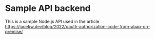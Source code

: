 # Sample API backend

This is a sample Node.js API used in the article <https://jacekw.dev/blog/2022/oauth-authorization-code-from-abap-on-premise/>
